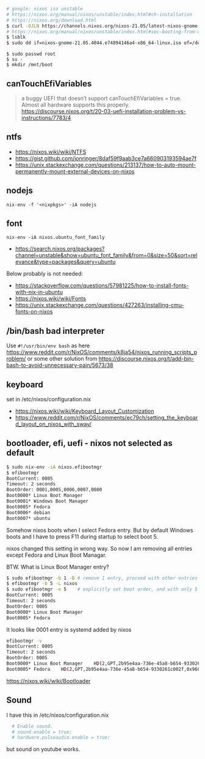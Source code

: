```bash
# google: nixos iso unstable
# https://nixos.org/manual/nixos/unstable/index.html#ch-installation
# https://nixos.org/download.html
$ curl -OJLN https://channels.nixos.org/nixos-21.05/latest-nixos-gnome-x86_64-linux.iso
# https://nixos.org/manual/nixos/unstable/index.html#sec-booting-from-usb
$ lsblk
$ sudo dd if=nixos-gnome-21.05.4044.e74894146a4-x86_64-linux.iso of=/dev/sda
```

```
$ sudo passwd root
$ su -
$ mkdir /mnt/boot
```

## canTouchEfiVariables

> a buggy UEFI that doesn’t support canTouchEfiVariables = true. Almost all hardware supports this properly.
> https://discourse.nixos.org/t/20-03-uefi-installation-problem-vs-instructions/7783/4

## ntfs

- https://nixos.wiki/wiki/NTFS
- https://gist.github.com/jonringer/8daf59f9aab3ce7a660903193594ae7f
- https://unix.stackexchange.com/questions/213137/how-to-auto-mount-permanently-mount-external-devices-on-nixos

## nodejs

`nix-env -f '<nixpkgs>' -iA nodejs`

## font

`nix-env -iA nixos.ubuntu_font_family`

- https://search.nixos.org/packages?channel=unstable&show=ubuntu_font_family&from=0&size=50&sort=relevance&type=packages&query=ubuntu

Below probably is not needed:

- https://stackoverflow.com/questions/57981225/how-to-install-fonts-with-nix-in-ubuntu
- https://nixos.wiki/wiki/Fonts
- https://unix.stackexchange.com/questions/427263/installing-cmu-fonts-on-nixos

## /bin/bash bad interpreter

Use `#!/usr/bin/env bash` as here https://www.reddit.com/r/NixOS/comments/k8ja54/nixos_running_scripts_problem/ or some other solution from https://discourse.nixos.org/t/add-bin-bash-to-avoid-unnecessary-pain/5673/38

## keyboard

set in /etc/nixos/configuration.nix

- https://nixos.wiki/wiki/Keyboard_Layout_Customization
- https://www.reddit.com/r/NixOS/comments/ec79ch/setting_the_keyboard_layout_on_nixos_with_sway/

## bootloader, efi, uefi - nixos not selected as default

```bash
$ sudo nix-env -iA nixos.efibootmgr
$ efibootmgr
BootCurrent: 0005
Timeout: 2 seconds
BootOrder: 0001,0005,0006,0007,0000
Boot0000* Linux Boot Manager
Boot0001* Windows Boot Manager
Boot0005* Fedora
Boot0006* debian
Boot0007* ubuntu
```

Somehow nixos boots when I select Fedora entry. But by default Windows boots and I have to press F11 during startup to select boot 5.

nixos changed this setting in wrong way. So now I am removing all entries except Fedora and Linux Boot Managar.

BTW. What is Linux Boot Manager entry?

```bash
$ sudo efibootmgr -b 1 -B # remove 1 entry, proceed with other entries like this
$ efibootmgr -b 5 -L nixos
$ sudo efibootmgr -o 5    # explicitly set boot order, and with only 5 entry
BootCurrent: 0005
Timeout: 2 seconds
BootOrder: 0005
Boot0000* Linux Boot Manager
Boot0005* Fedora
```

It looks like 0001 entry is systemd added by nixos

```bash
efibootmgr -v
BootCurrent: 0005
Timeout: 2 seconds
BootOrder: 0005
Boot0000* Linux Boot Manager	HD(2,GPT,2b95e4aa-736e-45a8-b654-9330261c002f,0x96800,0x32000)/File(\EFI\SYSTEMD\SYSTEMD-BOOTX64.EFI)
Boot0005* Fedora	HD(2,GPT,2b95e4aa-736e-45a8-b654-9330261c002f,0x96800,0x32000)/File(\EFI\FEDORA\SHIM.EFI)..BO
```

https://nixos.wiki/wiki/Bootloader

## Sound

I have this in /etc/nixos/configuration.nix

```nix
  # Enable sound.
  # sound.enable = true;
  # hardware.pulseaudio.enable = true;
```

but sound on youtube works.
